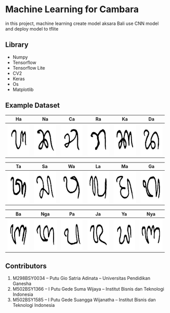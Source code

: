 # Machine Learning for Cambara
in this project, machine learning create model aksara Bali use CNN model and deploy model to tflite

## Library
- Numpy
- Tensorflow
- Tensorflow Lite
- CV2
- Keras
- Os
- Matplotlib

## Example Dataset
| Ha       | Na     | Ca       | Ra     | Ka       | Da     |
|--------------|-----------------|--------------|-----------------|--------------|-----------------|
| <img src="DatasetAksaraWianjana/Ha/imageds_26.jpg" alt="Gambar 1" width="100" height="100"/> | <img src="DatasetAksaraWianjana/Na/imageds_0.jpg" alt="Gambar 1" width="100"  height="100"/> | <img src="DatasetAksaraWianjana/Ca/imageds_30.jpg" alt="Gambar 1" width="100"  height="100"/> | <img src="DatasetAksaraWianjana/Ra/imageds_0.jpg" alt="Gambar 1" width="100"  height="100"/> | <img src="DatasetAksaraWianjana/Ka/imageds_0.jpg" alt="Gambar 1" width="100"  height="100"/> | <img src="DatasetAksaraWianjana/Da/imageds_23.jpg" alt="Gambar 1" width="100"  height="100"/> |

| Ta       | Sa     | Wa       | La     | Ma       | Ga     |
|--------------|-----------------|--------------|-----------------|--------------|-----------------|
| <img src="DatasetAksaraWianjana/Ta/imageds_0.jpg" alt="Gambar 1" width="100" height="100"/> | <img src="DatasetAksaraWianjana/Sa/Salinan imageds_0.jpg" alt="Gambar 1" width="100"  height="100"/> | <img src="DatasetAksaraWianjana/Wa/imageds_0.jpg" alt="Gambar 1" width="100"  height="100"/> | <img src="DatasetAksaraWianjana/La/Salinan imageds_0.jpg" alt="Gambar 1" width="100"  height="100"/> | <img src="DatasetAksaraWianjana/Ma/imageds_0.jpg" alt="Gambar 1" width="100"  height="100"/> | <img src="DatasetAksaraWianjana/Ga/imageds_6.jpg" alt="Gambar 1" width="100"  height="100"/> |

| Ba       | Nga     | Pa       | Ja     | Ya       | Nya     |
|--------------|-----------------|--------------|-----------------|--------------|-----------------|
| <img src="DatasetAksaraWianjana/Ba/imageds_6.jpg" alt="Gambar 1" width="100" height="100"/> | <img src="DatasetAksaraWianjana/Nga/imageds_0.jpg" alt="Gambar 1" width="100"  height="100"/> | <img src="DatasetAksaraWianjana/Pa/imageds_0.jpg" alt="Gambar 1" width="100"  height="100"/> | <img src="DatasetAksaraWianjana/Ja/imageds_0.jpg" alt="Gambar 1" width="100"  height="100"/> | <img src="DatasetAksaraWianjana/Ya/imageds_29.jpg" alt="Gambar 1" width="100"  height="100"/> | <img src="DatasetAksaraWianjana/Nya/imageds_0.jpg" alt="Gambar 1" width="100"  height="100"/> |

## Contributors
1. M298BSY0034 – Putu Gio Satria Adinata – Universitas Pendidikan Ganesha
2. M502BSY1366 – I Putu Gede Suma Wijaya – Institut Bisnis dan Teknologi Indonesia
3. M502BSY1585 – I Putu Gede Suangga Wijanatha – Institut Bisnis dan Teknologi Indonesia

